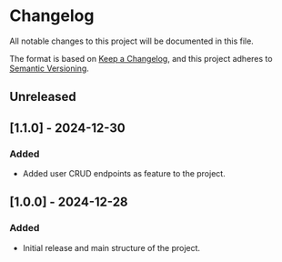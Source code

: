 # Changelog

All notable changes to this project will be documented in this file.

The format is based on [Keep a Changelog](https://keepachangelog.com/en/1.0.0/),
and this project adheres to [Semantic Versioning](https://semver.org/spec/v2.0.0.html).

## Unreleased

## [1.1.0] - 2024-12-30

### Added
- Added user CRUD endpoints as feature to the project.

## [1.0.0] - 2024-12-28

### Added
- Initial release and main structure of the project.
